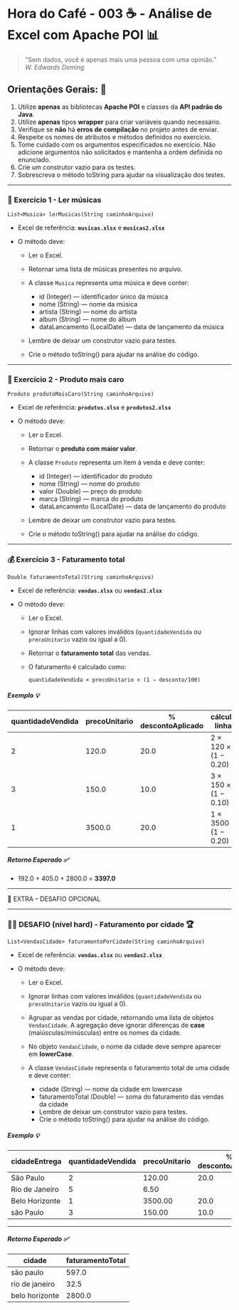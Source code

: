 # Hora do Café - 003 ☕ - Análise de Excel com Apache POI 📊

> "Sem dados, você é apenas mais uma pessoa com uma opinião." <br>
> *W. Edwards Deming*

## Orientações Gerais: 🚨

1. Utilize **apenas** as bibliotecas **Apache POI** e classes da **API padrão do Java**.
2. Utilize **apenas** tipos **wrapper** para criar variáveis quando necessário.
3. Verifique se **não** há **erros de compilação** no projeto antes de enviar.
4. Respeite os nomes de atributos e métodos definidos no exercício.
5. Tome cuidado com os argumentos especificados no exercício. Não adicione argumentos não
   solicitados e mantenha a ordem definida no enunciado.
6. Crie um construtor vazio para os testes.
7. Sobrescreva o método toString para ajudar na visualização dos testes.

---

### 🎷 Exercício 1 - Ler músicas

`List<Musica> lerMusicas(String caminhoArquivo)`

* Excel de referência: **`musicas.xlsx`** e **`musicas2.xlsx`**
* O método deve:

    * Ler o Excel.
    * Retornar uma lista de músicas presentes no arquivo.
    * A classe `Musica` representa uma música e deve conter:

        * id (Integer) — identificador único da música
        * nome (String) — nome da música
        * artista (String) — nome do artista
        * album (String) — nome do álbum
        * dataLancamento (LocalDate) — data de lançamento da música
    * Lembre de deixar um construtor vazio para testes.
    * Crie o método toString() para ajudar na análise do código.

---

### 🤑 Exercício 2 - Produto mais caro

`Produto produtoMaisCaro(String caminhoArquivo)`

* Excel de referência: **`produtos.xlsx`** e **`produtos2.xlsx`**
* O método deve:

    * Ler o Excel.
    * Retornar o **produto com maior valor**.
    * A classe `Produto` representa um item à venda e deve conter:

        * id (Integer) — identificador do produto
        * nome (String) — nome do produto
        * valor (Double) — preço do produto
        * marca (String) — marca do produto
        * dataLancamento (LocalDate) — data de lançamento do produto
    * Lembre de deixar um construtor vazio para testes.
    * Crie o método toString() para ajudar na análise do código.

---

### 💰 Exercício 3 - Faturamento total

`Double faturamentoTotal(String caminhoArquivo)`

* Excel de referência: **`vendas.xlsx`** ou  **`vendas2.xlsx`**
* O método deve:

    * Ler o Excel.
    * Ignorar linhas com valores inválidos (`quantidadeVendida` ou `precoUnitario` vazio ou igual a
      0).
    * Retornar o **faturamento total** das vendas.
    * O faturamento é calculado como:

      ```
      quantidadeVendida × precoUnitario × (1 − desconto/100)
      ```

##### Exemplo 💡

| quantidadeVendida | precoUnitario | % descontoAplicado | cálculo linha         | valor linha |
|-------------------|---------------|--------------------|-----------------------|-------------|
| 2                 | 120.0         | 20.0               | 2 × 120 × (1 − 0.20)  | 192.0       |
| 3                 | 150.0         | 10.0               | 3 × 150 × (1 − 0.10)  | 405.0       |
| 1                 | 3500.0        | 20.0               | 1 × 3500 × (1 − 0.20) | 2800.0      |

##### Retorno Esperado ✅️️

- 192.0 + 405.0 + 2800.0 = **3397.0**

---

🚀 EXTRA – DESAFIO OPCIONAL 

---

### 💪🔥 DESAFIO (nível hard)  - Faturamento por cidade 🏆

`List<VendasCidade> faturamentoPorCidade(String caminhoArquivo)`

* Excel de referência: **`vendas.xlsx`** ou  **`vendas2.xlsx`**
* O método deve:

    * Ler o Excel.
    * Ignorar linhas com valores inválidos (`quantidadeVendida` ou `precoUnitario` vazio ou igual a
      0).
    * Agrupar as vendas por cidade, retornando uma lista de objetos `VendasCidade`. A agregação deve
      ignorar diferenças de **case** (maiúsculas/minúsculas) entre os nomes da cidade.
    * No objeto `VendasCidade`, o nome da cidade deve sempre aparecer em **lowerCase**.
    * A classe `VendasCidade` representa o faturamento total de uma cidade e deve conter:

        * cidade (String) — nome da cidade em lowercase
        * faturamentoTotal (Double) — soma do faturamento das vendas da cidade
        * Lembre de deixar um construtor vazio para testes.
        * Crie o método toString() para ajudar na análise do código.

##### Exemplo 💡

| cidadeEntrega  | quantidadeVendida | precoUnitario | % descontoAplicado |
|----------------|-------------------|---------------|--------------------|
| São Paulo      | 2                 | 120.00        | 20.0               |
| Rio de Janeiro | 5                 | 6.50          |                    |
| Belo Horizonte | 1                 | 3500.00       | 20.0               |
| são Paulo      | 3                 | 150.00        | 10.0               |

---

##### Retorno Esperado ✅️

| cidade         | faturamentoTotal |
|----------------|------------------|
| são paulo      | 597.0            |
| rio de janeiro | 32.5             |
| belo horizonte | 2800.0           |
